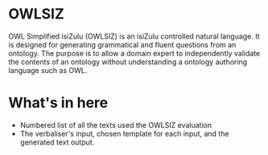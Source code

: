 # OWLSIZ

OWL Simplified isiZulu (OWLSIZ) is an isiZulu controlled natural language. It is designed for generating grammatical and fluent questions from an ontology. The purpose is to allow a domain expert to independently validate the contents of an ontology without understanding a ontology authoring language such as OWL.

# What's in here

- Numbered list of all the texts used the OWLSIZ evaluation
- The verbaliser's input, chosen template for each input, and the generated text output.
